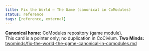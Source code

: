 ```yaml
---
title: Fix the World — The Game (canonical in CoModules)
status: reference
tags: [reference, external]
---
```


**Canonical home:** CoModules repository (game module).  
This card is a pointer only; no duplication in CoCivium. 
**Two Minds:** [twominds/fix-the-world-the-game-canonical-in-comodules.md](twominds/fix-the-world-the-game-canonical-in-comodules.md)

